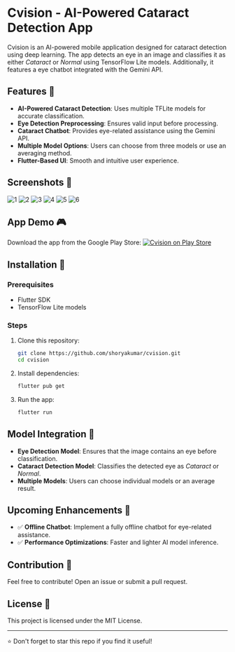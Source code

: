 # Cvision - AI-Powered Cataract Detection App

Cvision is an AI-powered mobile application designed for cataract detection using deep learning. The app detects an eye in an image and classifies it as either *Cataract* or *Normal* using TensorFlow Lite models. Additionally, it features a eye chatbot integrated with the Gemini API.

## Features 🚀
- **AI-Powered Cataract Detection**: Uses multiple TFLite models for accurate classification.
- **Eye Detection Preprocessing**: Ensures valid input before processing.
- **Cataract Chatbot**: Provides eye-related assistance using the Gemini API.
- **Multiple Model Options**: Users can choose from three models or use an averaging method.
- **Flutter-Based UI**: Smooth and intuitive user experience.

## Screenshots 📱

![1](https://github.com/user-attachments/assets/d8519490-cc10-4968-a82f-458eca0b6c14) ![2](https://github.com/user-attachments/assets/ef035b2a-69cc-4c9e-82f0-81307466353c) ![3](https://github.com/user-attachments/assets/67eb2655-032b-4d04-b729-6cdd9e4d7694) ![4](https://github.com/user-attachments/assets/256d3294-4f60-4e0b-a894-fd2f0223daa7) ![5](https://github.com/user-attachments/assets/ba60351f-29a9-4694-bc9c-5fd219b8ecd9) ![6](https://github.com/user-attachments/assets/8bd049d1-296f-4de8-953e-84cda93c5616)


## App Demo 🎮
Download the app from the Google Play Store:
[![Cvision on Play Store](https://play.google.com/intl/en_us/badges/static/images/badges/en_badge_web_generic.png)](https://play.google.com/store/apps/details?id=com.iiit.cvision)

## Installation 🔧
### Prerequisites
- Flutter SDK
- TensorFlow Lite models

### Steps
1. Clone this repository:
   ```sh
   git clone https://github.com/shoryakumar/cvision.git
   cd cvision
   ```
2. Install dependencies:
   ```sh
   flutter pub get
   ```
3. Run the app:
   ```sh
   flutter run
   ```

## Model Integration 🧠
- **Eye Detection Model**: Ensures that the image contains an eye before classification.
- **Cataract Detection Model**: Classifies the detected eye as *Cataract* or *Normal*.
- **Multiple Models**: Users can choose individual models or an average result.

## Upcoming Enhancements 🌟
- ✅ **Offline Chatbot**: Implement a fully offline chatbot for eye-related assistance.
- ✅ **Performance Optimizations**: Faster and lighter AI model inference.

## Contribution 🤝
Feel free to contribute! Open an issue or submit a pull request.

## License 📜
This project is licensed under the MIT License.

---
⭐ Don't forget to star this repo if you find it useful!